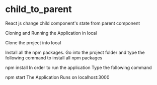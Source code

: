 # child_to_parent

React js change child component's state from parent component

Cloning and Running the Application in local

Clone the project into local

Install all the npm packages. Go into the project folder and type the following command to install all npm packages

npm install In order to run the application Type the following command

npm start The Application Runs on localhost:3000

